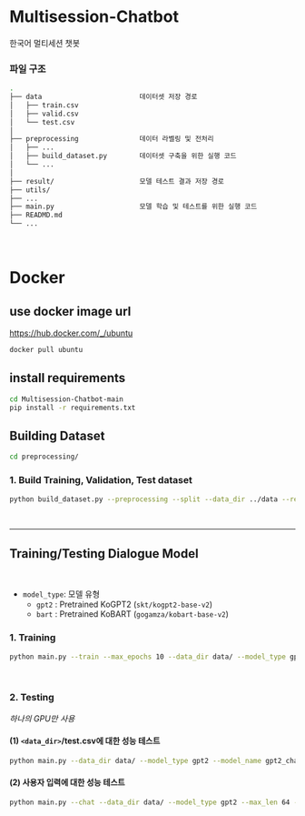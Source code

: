 # Multisession-Chatbot
한국어 멀티세션 챗봇

### **파일 구조**

```bash
.
├── data                        데이터셋 저장 경로
│   ├── train.csv
│   ├── valid.csv
│   └── test.csv               
│
├── preprocessing               데이터 라벨링 및 전처리 
│   ├── ...
│   ├── build_dataset.py        데이터셋 구축을 위한 실행 코드
│   └── ...                 
│
├── result/                     모델 테스트 결과 저장 경로
├── utils/
├── ...
├── main.py                     모델 학습 및 테스트를 위한 실행 코드
├── READMD.md
└── ...
```

<br>

# **Docker**

## **use docker image url**

https://hub.docker.com/_/ubuntu
```bash
docker pull ubuntu
```

## **install requirements**

```bash
cd Multisession-Chatbot-main
pip install -r requirements.txt
```

## **Building Dataset** 


```bash
cd preprocessing/
```

### 1. Build Training, Validation, Test dataset
```bash
python build_dataset.py --preprocessing --split --data_dir ../data --result_dir ../result
```

<br>

---

## **Training/Testing Dialogue Model** 

<br>

- `model_type`: 모델 유형      
    - `gpt2` : Pretrained KoGPT2 (`skt/kogpt2-base-v2`)
    - `bart` : Pretrained KoBART (`gogamza/kobart-base-v2`)

### 1. Training

```bash
python main.py --train --max_epochs 10 --data_dir data/ --model_type gpt2 --model_name gpt2_chat --max_len 64 --gpuid 0
```

<br>

### 2. Testing

*하나의 GPU만 사용*  

#### (1) `<data_dir>`/test.csv에 대한 성능 테스트

```bash
python main.py --data_dir data/ --model_type gpt2 --model_name gpt2_chat --save_dir result --max_len 64 --gpuid 0 --model_pt <model checkpoint path>
```

#### (2) 사용자 입력에 대한 성능 테스트

```bash
python main.py --chat --data_dir data/ --model_type gpt2 --max_len 64 --gpuid 0 --model_pt <model checkpoint path>
```

<br>


